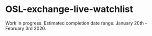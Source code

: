 # OSL-exchange-live-watchlist

Work in progress. Estimated completion date range: January 20th - February 3rd 2020.
